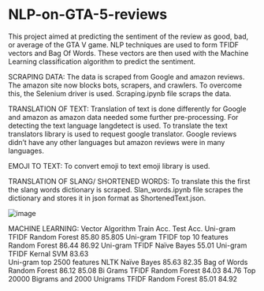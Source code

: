 # NLP-on-GTA-5-reviews
This project aimed at predicting the sentiment of the review as good, bad, or average of the GTA V game. NLP techniques are used to form TFIDF vectors and  Bag Of Words. These vectors are then used with the Machine Learning classification algorithm to predict the sentiment.


SCRAPING DATA: The data is scraped from Google and amazon reviews. The amazon site now blocks bots, scrapers, and crawlers. To overcome this, the Selenium driver is used. Scraping.ipynb file scraps the data.

TRANSLATION OF TEXT: Translation of text is done differently for Google and amazon as amazon data needed some further pre-processing. For detecting the text language langdetect is used. To translate the text translators library is used to request google translator. Google reviews didn’t have any other languages but amazon reviews were in many languages.

EMOJI TO TEXT: To convert emoji to text emoji library is used.

TRANSLATION OF SLANG/ SHORTENED WORDS: To translate this the first the slang words dictionary is scraped. Slan_words.ipynb file scrapes the dictionary and stores it in json format as ShortenedText.json. 

![image](https://user-images.githubusercontent.com/47523576/236007320-f052d84b-6ddb-4121-875b-267dd8026f79.png)

MACHINE LEARNING:
Vector	                                  Algorithm	       Train Acc.	Test Acc.
Uni-gram TFIDF	                          Random Forest	   85.80	    85.805
Uni-gram TFIDF top 10 features	          Random Forest	   86.44	    86.92
Uni-gram TFIDF	                          Naïve Bayes		   55.01
Uni-gram TFIDF	                          Kernal SVM	     83.63	
Uni-gram top 2500 features	              NLTK Naïve Bayes 85.63	    82.35
Bag of Words	                            Random Forest	   86.12	    85.08
Bi Grams TFIDF	                          Random Forest	   84.03	    84.76
Top 20000 Bigrams and 2000 Unigrams TFIDF	Random Forest	   85.01	    84.92

